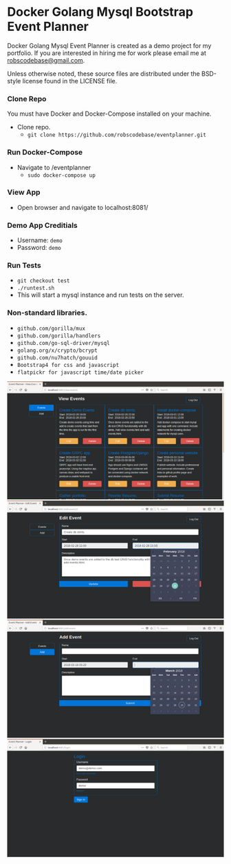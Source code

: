 # Docker Golang Mysql Bootstrap Event Planner

Docker Golang Mysql Event Planner is created as a demo project for my portfolio.
If you are interested in hiring me for work please email me at robscodebase@gmail.com.

Unless otherwise noted, these source files are distributed under the
BSD-style license found in the LICENSE file.

### Clone Repo

You must have Docker and Docker-Compose installed on your machine.
* Clone repo.
  * `git clone https://github.com/robscodebase/eventplanner.git`


### Run Docker-Compose

* Navigate to /eventplanner
  * `sudo docker-compose up`

### View App

* Open browser and navigate to localhost:8081/

### Demo App Creditials

* Username: `demo`
* Password: `demo`

### Run Tests
* `git checkout test`
* `./runtest.sh`
* This will start a mysql instance and run tests on the server.

### Non-standard libraries.
* `github.com/gorilla/mux`
* `github.com/gorilla/handlers`
* `github.com/go-sql-driver/mysql`
* `golang.org/x/crypto/bcrypt`
* `github.com/nu7hatch/gouuid`
* `Bootstrap4 for css and javascript`
* `flatpickr for javascript time/date picker`

![Event Planner Image 1](screenshots/event-planner-view-events.png)
![Event Planner Image 2](screenshots/event-planner-edit-event.png)
![Event Planner Image 3](screenshots/event-planner-add-event.png)
![Event Planner Image 4](screenshots/event-planner-login.png)
